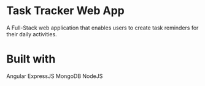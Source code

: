 # Task Tracker Web App

A Full-Stack web application that enables users to create task reminders for their daily activities.

# Built with

Angular
ExpressJS
MongoDB
NodeJS
